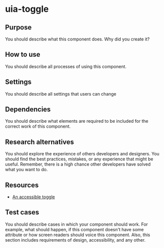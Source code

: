 # uia-toggle

## Purpose
You should describe what this component does. Why did you create it? 

## How to use
You should describe all processes of using this component.

## Settings
You should describe all settings that users can change

## Dependencies
You should describe what elements are required to be included for the correct work of this component.

## Research alternatives
You should explore the experience of others developers and designers. You should find the best practices, mistakes, or any experience that might be useful. Remember, there is a high chance other developers have solved what you want to do.

## Resources
* [An accessible toggle](https://kittygiraudel.com/2021/04/05/an-accessible-toggle/)

## Test cases
You should describe cases in which your component should work. For example, what should happen, if this component doesn't have some attribute or how screen readers should voice this component. Also, this section includes requirements of design, accessibility, and any other.
